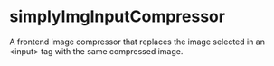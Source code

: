 # simplyImgInputCompressor
A frontend image compressor that replaces the image selected in an &lt;input> tag with the same compressed image.
